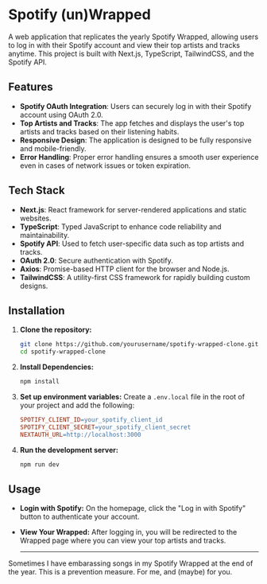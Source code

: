 # Spotify (un)Wrapped

A web application that replicates the yearly Spotify Wrapped, allowing users to log in with their Spotify account and view their top artists and tracks anytime. This project is built with Next.js, TypeScript, TailwindCSS, and the Spotify API.

## Features

- **Spotify OAuth Integration**: Users can securely log in with their Spotify account using OAuth 2.0.
- **Top Artists and Tracks**: The app fetches and displays the user's top artists and tracks based on their listening habits.
- **Responsive Design**: The application is designed to be fully responsive and mobile-friendly.
- **Error Handling**: Proper error handling ensures a smooth user experience even in cases of network issues or token expiration.

## Tech Stack

- **Next.js**: React framework for server-rendered applications and static websites.
- **TypeScript**: Typed JavaScript to enhance code reliability and maintainability.
- **Spotify API**: Used to fetch user-specific data such as top artists and tracks.
- **OAuth 2.0**: Secure authentication with Spotify.
- **Axios**: Promise-based HTTP client for the browser and Node.js.
- **TailwindCSS**: A utility-first CSS framework for rapidly building custom designs.

## Installation

1. **Clone the repository:**
   ```bash
   git clone https://github.com/yourusername/spotify-wrapped-clone.git
   cd spotify-wrapped-clone
   
2. **Install Dependencies:**
   ```bash
   npm install

3. **Set up environment variables:**
   Create a `.env.local` file in the root of your project and add the following:
   ```makefile
   SPOTIFY_CLIENT_ID=your_spotify_client_id
   SPOTIFY_CLIENT_SECRET=your_spotify_client_secret
   NEXTAUTH_URL=http://localhost:3000

4. **Run the development server:**
    ```bash
   npm run dev

## Usage

- **Login with Spotify:** On the homepage, click the "Log in with Spotify" button to authenticate your account.
- **View Your Wrapped:** After logging in, you will be redirected to the Wrapped page where you can view your top artists and tracks.

  ------

Sometimes I have embarassing songs in my Spotify Wrapped at the end of the year. This is a prevention measure. For me, and (maybe) for you.
